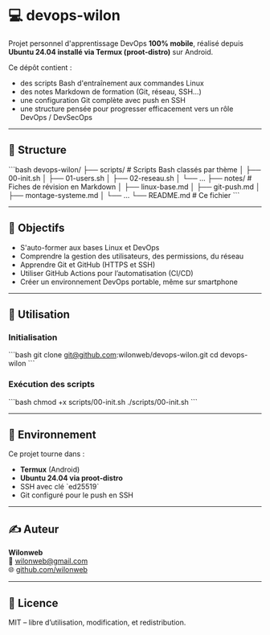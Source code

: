 # 💻 devops-wilon

Projet personnel d'apprentissage DevOps **100% mobile**, réalisé depuis **Ubuntu 24.04 installé via Termux (proot-distro)** sur Android.

Ce dépôt contient :
- des scripts Bash d'entraînement aux commandes Linux
- des notes Markdown de formation (Git, réseau, SSH…)
- une configuration Git complète avec push en SSH
- une structure pensée pour progresser efficacement vers un rôle DevOps / DevSecOps

---

## 📁 Structure

\`\`\`bash
devops-wilon/
├── scripts/         # Scripts Bash classés par thème
│   ├── 00-init.sh
│   ├── 01-users.sh
│   ├── 02-reseau.sh
│   └── ...
├── notes/           # Fiches de révision en Markdown
│   ├── linux-base.md
│   ├── git-push.md
│   ├── montage-systeme.md
│   └── ...
└── README.md        # Ce fichier
\`\`\`

---

## 🧠 Objectifs

- S'auto-former aux bases Linux et DevOps
- Comprendre la gestion des utilisateurs, des permissions, du réseau
- Apprendre Git et GitHub (HTTPS et SSH)
- Utiliser GitHub Actions pour l’automatisation (CI/CD)
- Créer un environnement DevOps portable, même sur smartphone

---

## 🚀 Utilisation

### Initialisation
\`\`\`bash
git clone git@github.com:wilonweb/devops-wilon.git
cd devops-wilon
\`\`\`

### Exécution des scripts
\`\`\`bash
chmod +x scripts/00-init.sh
./scripts/00-init.sh
\`\`\`

---

## 📱 Environnement

Ce projet tourne dans :
- **Termux** (Android)
- **Ubuntu 24.04 via proot-distro**
- SSH avec clé \`ed25519\`
- Git configuré pour le push en SSH

---

## ✍️ Auteur

**Wilonweb**  
📧 wilonweb@gmail.com  
🌐 [github.com/wilonweb](https://github.com/wilonweb)

---

## 📜 Licence

MIT – libre d’utilisation, modification, et redistribution.
